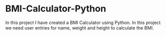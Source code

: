 # BMI-Calculator-Python
In this project I have created a BMI Calculator using Python.
In this project we need user entries for name, weight and height to calculate the BMI.
